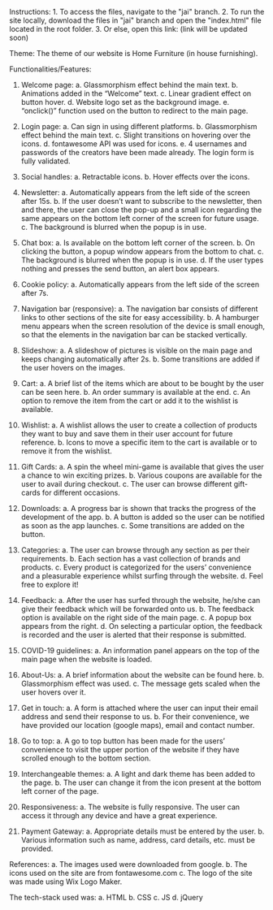 Instructions:
     1. To access the files, navigate to the "jai" branch.
     2. To run the site locally, download the files in "jai" branch and open the "index.html" file located in the root folder.
     3. Or else, open this link: (link will be updated soon)


Theme:
     The theme of our website is Home Furniture (in house furnishing).


Functionalities/Features:
1. Welcome page:
     a.	Glassmorphism effect behind the main text.
     b.	Animations added in the “Welcome” text.
     c.	Linear gradient effect on button hover.
     d.	Website logo set as the background image.
     e.	“onclick()” function used on the button to redirect to the main page.

2. Login page:
     a.	Can sign in using different platforms.
     b.	Glassmorphism effect behind the main text.
     c.	Slight transitions on hovering over the icons.
     d.	fontawesome API was used for icons.
     e.	4 usernames and passwords of the creators have been made already. The login form is fully validated.

3. Social handles:
     a.	Retractable icons.
     b.	Hover effects over the icons.

4. Newsletter:
     a.	Automatically appears from the left side of the screen after 15s.
     b.	If the user doesn’t want to subscribe to the newsletter, then and there, the user can close the pop-up and a small icon regarding the same appears on the bottom left             corner of the screen for future usage.
     c.	The background is blurred when the popup is in use.

5. Chat box:
     a.	Is available on the bottom left corner of the screen.
     b.	On clicking the button, a popup window appears from the bottom to chat.
     c.	The background is blurred when the popup is in use.
     d.	If the user types nothing and presses the send button, an alert box appears.

6. Cookie policy:
     a.	Automatically appears from the left side of the screen after 7s.

7. Navigation bar (responsive):
     a.	The navigation bar consists of different links to other sections of the site for easy accessibility.
     b.	A hamburger menu appears when the screen resolution of the device is small enough, so that the elements in the navigation bar can be stacked vertically.

8. Slideshow:
     a.	A slideshow of pictures is visible on the main page and keeps changing automatically after 2s.
     b.	Some transitions are added if the user hovers on the images.

9. Cart:
     a.	A brief list of the items which are about to be bought by the user can be seen here.
     b.	An order summary is available at the end.
     c.	An option to remove the item from the cart or add it to the wishlist is available.

10. Wishlist:
     a.	A wishlist allows the user to create a collection of products they want to buy and save them in their user account for future reference.
     b.	Icons to move a specific item to the cart is available or to remove it from the wishlist.

11. Gift Cards:
     a.	A spin the wheel mini-game is available that gives the user a chance to win exciting prizes.
     b.	Various coupons are available for the user to avail during checkout.
     c.	The user can browse different gift-cards for different occasions.

12. Downloads:
     a.	A progress bar is shown that tracks the progress of the development of the app.
     b.	A button is added so the user can be notified as soon as the app launches.
     c.	Some transitions are added on the button.

13. Categories:
     a.	The user can browse through any section as per their requirements.
     b.	Each section has a vast collection of brands and products.
     c.	Every product is categorized for the users’ convenience and a pleasurable experience whilst surfing through the website.
     d.	Feel free to explore it!

14. Feedback:
     a.	After the user has surfed through the website, he/she can give their feedback which will be forwarded onto us.
     b.	The feedback option is available on the right side of the main page.
     c.	A popup box appears from the right.
     d.	On selecting a particular option, the feedback is recorded and the user is alerted that their response is submitted.

15. COVID-19 guidelines:
     a.	An information panel appears on the top of the main page when the website is loaded.

16. About-Us:
     a.	A brief information about the website can be found here.
     b.	Glassmorphism effect was used.
     c.	The message gets scaled when the user hovers over it.

17. Get in touch:
     a.	A form is attached where the user can input their email address and send their response to us.
     b.	For their convenience, we have provided our location (google maps), email and contact number.

18. Go to top:
     a.	A go to top button has been made for the users’ convenience to visit the upper portion of the website if they have scrolled enough to the bottom section.

19. Interchangeable themes:
     a.	A light and dark theme has been added to the page.
     b.	The user can change it from the icon present at the bottom left corner of the page.

20. Responsiveness: 
     a.	The website is fully responsive. The user can access it through any device and have a great experience.

21. Payment Gateway:
     a.	Appropriate details must be entered by the user.
     b.	Various information such as name, address, card details, etc. must be provided.



References:
     a. The images used were downloaded from google.
     b. The icons used on the site are from fontawesome.com
     c. The logo of the site was made using Wix Logo Maker.


The tech-stack used was:
     a. HTML
     b. CSS
     c. JS
     d. jQuery
